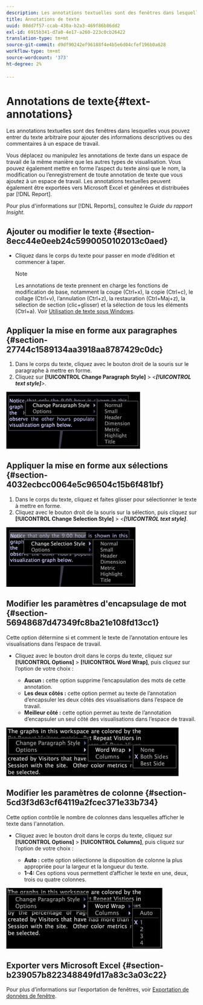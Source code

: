 ```yaml
---
description: Les annotations textuelles sont des fenêtres dans lesquelles vous pouvez entrer du texte arbitraire pour ajouter des informations descriptives ou des commentaires à un espace de travail.
title: Annotations de texte
uuid: 08dd7f57-ccab-430a-b2a3-469f86b86dd2
exl-id: 6915b341-d7a0-4e17-a260-223c0cb26422
translation-type: tm+mt
source-git-commit: d9df90242ef96188f4e4b5e6d04cfef196b0a628
workflow-type: tm+mt
source-wordcount: '373'
ht-degree: 2%

---
```


# Annotations de texte{#text-annotations}

Les annotations textuelles sont des fenêtres dans lesquelles vous pouvez entrer du texte arbitraire pour ajouter des informations descriptives ou des commentaires à un espace de travail.

Vous déplacez ou manipulez les annotations de texte dans un espace de travail de la même manière que les autres types de visualisation. Vous pouvez également mettre en forme l’aspect du texte ainsi que le nom, la modification ou l’enregistrement de toute annotation de texte que vous ajoutez à un espace de travail. Les annotations textuelles peuvent également être exportées vers Microsoft Excel et générées et distribuées par [!DNL Report].

Pour plus d&#39;informations sur [!DNL Reports], consultez le *Guide du rapport Insight*.

## Ajouter ou modifier le texte {#section-8ecc44e0eeb24c5990050102013c0aed}

* Cliquez dans le corps du texte pour passer en mode d’édition et commencer à taper.

   >[!NOTE]
   >
   >Les annotations de texte prennent en charge les fonctions de modification de base, notamment la coupe (Ctrl+x), la copie (Ctrl+c), le collage (Ctrl+v), l’annulation (Ctrl+z), la restauration (Ctrl+Maj+z), la sélection de section (clic+glisser) et la sélection de tous les éléments (Ctrl+a). Voir [Utilisation de texte sous Windows](../../../../home/c-get-started/c-wk-win-wksp/c-work-text-win.md#concept-f1222434bf954767808e94b955945c8d).

## Appliquer la mise en forme aux paragraphes {#section-27744c1589134aa3918aa8787429c0dc}

1. Dans le corps du texte, cliquez avec le bouton droit de la souris sur le paragraphe à mettre en forme.
1. Cliquez sur **[!UICONTROL Change Paragraph Style]** > *&lt;**[!UICONTROL text style]**>*.

![](assets/mnu_Text_Paragraph.png)

## Appliquer la mise en forme aux sélections {#section-4032ecbcc0064e5c96504c15b6f481bf}

1. Dans le corps du texte, cliquez et faites glisser pour sélectionner le texte à mettre en forme.
1. Cliquez avec le bouton droit de la souris sur la sélection, puis cliquez sur **[!UICONTROL Change Selection Style]** > *&lt;**[!UICONTROL text style]***.

![](assets/mnu_Text_Selection.png)

## Modifier les paramètres d&#39;encapsulage de mot {#section-56948687d47349fc8ba21e108fd13cc1}

Cette option détermine si et comment le texte de l’annotation entoure les visualisations dans l’espace de travail.

* Cliquez avec le bouton droit dans le corps du texte, cliquez sur **[!UICONTROL Options]** > **[!UICONTROL Word Wrap]**, puis cliquez sur l’option de votre choix :

   * **Aucun :** cette option supprime l’encapsulation des mots de cette annotation.
   * **Les deux côtés :** cette option permet au texte de l’annotation d’encapsuler les deux côtés des visualisations dans l’espace de travail.
   * **Meilleur côté :** cette option permet au texte de l’annotation d’encapsuler un seul côté des visualisations dans l’espace de travail.

![](assets/mnu_Text_OptionsWrap.png)

## Modifier les paramètres de colonne {#section-5cd3f3d63cf64119a2fcec371e33b734}

Cette option contrôle le nombre de colonnes dans lesquelles afficher le texte dans l&#39;annotation.

* Cliquez avec le bouton droit dans le corps du texte, cliquez sur **[!UICONTROL Options]** > **[!UICONTROL Columns]**, puis cliquez sur l’option de votre choix :

   * **Auto :** cette option sélectionne la disposition de colonne la plus appropriée pour la largeur et la longueur du texte.
   * **1-4:** Ces options vous permettent d’afficher le texte en une, deux, trois ou quatre colonnes.

![](assets/mnu_Text_OptionsColumns.png)

## Exporter vers Microsoft Excel {#section-b239057b822348849fd17a83c3a03c22}

Pour plus d’informations sur l’exportation de fenêtres, voir [Exportation de données de fenêtre](../../../../home/c-get-started/c-wk-win-wksp/c-exp-win-data.md#concept-8df61d64ed434cc5a499023c44197349).
